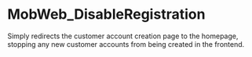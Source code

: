 # MobWeb_DisableRegistration

Simply redirects the customer account creation page to the homepage, stopping any new customer accounts from being created in the frontend.